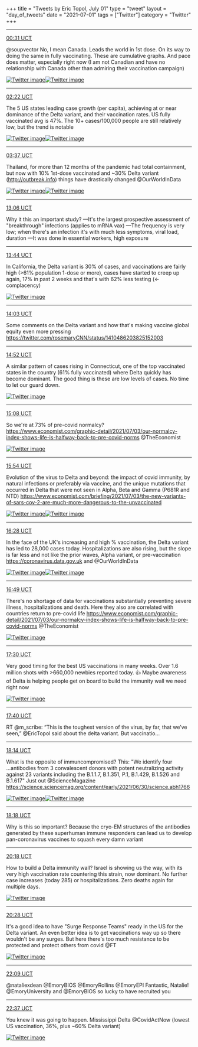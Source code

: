 +++
title = "Tweets by Eric Topol, July 01"
type = "tweet"
layout = "day_of_tweets"
date = "2021-07-01"
tags = ["Twitter"]
category = "Twitter"
+++


---

<a href="https://twitter.com/erictopol/status/1410395644187971584" target="_blank" rel="noreferer">00:31 UCT</a>

@soupvector No, I mean Canada. Leads the world in 1st dose.
On its way to doing the same in fully vaccinating.
These are cumulative graphs.
And pace does matter, especially right now
(I am not Canadian and have no relationship with Canada other than admiring their vaccination campaign) 

<a href="E5K68DOUYAAAhsM.jpg"  ><img src="E5K68DOUYAAAhsM.jpg" alt="Twitter image" ></img></a><a href="E5K69nHUUAgIFtz.jpg"  ><img src="E5K69nHUUAgIFtz.jpg" alt="Twitter image" ></img></a>

---

<a href="https://twitter.com/erictopol/status/1410423621558804482" target="_blank" rel="noreferer">02:22 UCT</a>

The 5 US states leading case growth (per capita), achieving at or near dominance of the Delta variant, and their vaccination rates. US fully vaccinated avg is 47%.
The 10+ cases/100,000 people are still relatively low, but the trend is notable 

<a href="E5LUfU-VUAUT2j0.png"  ><img src="E5LUfU-VUAUT2j0.png" alt="Twitter image" ></img></a><a href="E5LUVgeVoAEdekF.jpg"  ><img src="E5LUVgeVoAEdekF.jpg" alt="Twitter image" ></img></a>

---

<a href="https://twitter.com/erictopol/status/1410442448707284994" target="_blank" rel="noreferer">03:37 UCT</a>

Thailand, for more than 12 months of the pandemic had total containment, but now with 10% 1st-dose vaccinated and ~30% Delta variant (http://outbreak.info) things have drastically changed
@OurWorldInData 

<a href="E5Ll3AuVkAgrYXy.jpg"  ><img src="E5Ll3AuVkAgrYXy.jpg" alt="Twitter image" ></img></a><a href="E5Llj2OVcAMrcoL.jpg"  ><img src="E5Llj2OVcAMrcoL.jpg" alt="Twitter image" ></img></a>

---

<a href="https://twitter.com/erictopol/status/1410585514881667082" target="_blank" rel="noreferer">13:06 UCT</a>

Why it this an important study?
—It's the largest prospective assessment of "breakthrough" infections  (applies to mRNA vax)
—The frequency is very low; when there's an infection it's with much less symptoms, viral load, duration
—It was done in essential workers, high exposure



---

<a href="https://twitter.com/erictopol/status/1410595069778751498" target="_blank" rel="noreferer">13:44 UCT</a>

In California, the Delta variant is 30% of cases, and vaccinations are fairly high  (&gt;61% population 1-dose or more), cases have started to creep up again, 17% in past 2 weeks and that's with 62% less testing (&lt;-complacency) 

<a href="E5NvySNVUA8Ew3x.jpg"  ><img src="E5NvySNVUA8Ew3x.jpg" alt="Twitter image" ></img></a>

---

<a href="https://twitter.com/erictopol/status/1410599877713678350" target="_blank" rel="noreferer">14:03 UCT</a>

Some comments on the Delta variant and how that's making vaccine global equity even more pressing https://twitter.com/rosemaryCNN/status/1410486203825152003



---

<a href="https://twitter.com/erictopol/status/1410612209969889281" target="_blank" rel="noreferer">14:52 UCT</a>

A similar pattern of cases rising in Connecticut, one of the top vaccinated states in the country (61% fully vaccinated) where Delta quickly has become dominant.
The good thing is these are low levels of cases. 
No time to let our guard down. 

<a href="E5N_M4cVgAs61PQ.jpg"  ><img src="E5N_M4cVgAs61PQ.jpg" alt="Twitter image" ></img></a>

---

<a href="https://twitter.com/erictopol/status/1410616339161513989" target="_blank" rel="noreferer">15:08 UCT</a>

So we're at 73% of pre-covid normalcy?
https://www.economist.com/graphic-detail/2021/07/03/our-normalcy-index-shows-life-is-halfway-back-to-pre-covid-norms @TheEconomist 

<a href="E5OD6HrVoBEER6R.jpg"  ><img src="E5OD6HrVoBEER6R.jpg" alt="Twitter image" ></img></a>

---

<a href="https://twitter.com/erictopol/status/1410628006998024193" target="_blank" rel="noreferer">15:54 UCT</a>

Evolution of the virus to Delta and beyond: the impact of covid  immunity,  by natural infections or preferably via vaccine, and the unique mutations that occurred in Delta  that were not seen in Alpha, Beta and Gamma (P681R and NTD)
https://www.economist.com/briefing/2021/07/03/the-new-variants-of-sars-cov-2-are-much-more-dangerous-to-the-unvaccinated 

<a href="E5ONym4VUAM8nIy.png"  ><img src="E5ONym4VUAM8nIy.png" alt="Twitter image" ></img></a><a href="E5ON11fVoAEjp80.png"  ><img src="E5ON11fVoAEjp80.png" alt="Twitter image" ></img></a>

---

<a href="https://twitter.com/erictopol/status/1410636517983227909" target="_blank" rel="noreferer">16:28 UCT</a>

In the face of the UK's increasing and high % vaccination, the Delta variant has led to 28,000 cases today. Hospitalizations are also rising, but the slope is far less and not like the prior waves, Alpha variant, or pre-vaccination
https://coronavirus.data.gov.uk  and @OurWorldInData 

<a href="E5OVgXGVcAEuQK_.jpg"  ><img src="E5OVgXGVcAEuQK_.jpg" alt="Twitter image" ></img></a><a href="E5OViRjVcAAd8SY.jpg"  ><img src="E5OViRjVcAAd8SY.jpg" alt="Twitter image" ></img></a>

---

<a href="https://twitter.com/erictopol/status/1410641802281979906" target="_blank" rel="noreferer">16:49 UCT</a>

There's no shortage of data for vaccinations substantially preventing severe illness, hospitalizations and death.  Here they also are correlated with countries return to pre-covid life
https://www.economist.com/graphic-detail/2021/07/03/our-normalcy-index-shows-life-is-halfway-back-to-pre-covid-norms @TheEconomist 

<a href="E5ObNS6VEAU6RpJ.jpg"  ><img src="E5ObNS6VEAU6RpJ.jpg" alt="Twitter image" ></img></a>

---

<a href="https://twitter.com/erictopol/status/1410652030226485254" target="_blank" rel="noreferer">17:30 UCT</a>

Very good timing for the best US vaccinations in many weeks. Over 1.6 million shots with &gt;660,000 newbies reported today. 👍
Maybe awareness of Delta is helping people get on board to build the immunity wall we need right now 

<a href="E5OjocFUUAMTika.jpg"  ><img src="E5OjocFUUAMTika.jpg" alt="Twitter image" ></img></a>

---

<a href="https://twitter.com/erictopol/status/1410654635803566095" target="_blank" rel="noreferer">17:40 UCT</a>

RT @m_scribe: “This is the toughest version of the virus, by far, that we’ve seen,” @EricTopol said about the delta variant. But vaccinatio…



---

<a href="https://twitter.com/erictopol/status/1410663115872555013" target="_blank" rel="noreferer">18:14 UCT</a>

What is the opposite of immuncompromised?
This:
"We identify four ...antibodies from 3 convalescent donors with potent neutralizing activity against 23 variants including the B.1.1.7, B.1.351, P.1, B.1.429, B.1.526 and B.1.617"
Just out @ScienceMagazine 
https://science.sciencemag.org/content/early/2021/06/30/science.abh1766 

<a href="E5Oufm8VEAc6rgh.png"  ><img src="E5Oufm8VEAc6rgh.png" alt="Twitter image" ></img></a><a href="E5OuiqBVoAMw4EL.jpg"  ><img src="E5OuiqBVoAMw4EL.jpg" alt="Twitter image" ></img></a>

---

<a href="https://twitter.com/erictopol/status/1410664064318001152" target="_blank" rel="noreferer">18:18 UCT</a>

Why is this so important?
Because the cryo-EM structures of the antibodies generated by these superhuman immune responders can lead us to develop pan-coronavirus vaccines to squash every damn variant



---

<a href="https://twitter.com/erictopol/status/1410694245346734082" target="_blank" rel="noreferer">20:18 UCT</a>

How to build a Delta immunity wall?
Israel is showing us the way, with its very high vaccination rate countering this strain, now dominant. 
No further case increases (today 285) or hospitalizations. Zero deaths again for multiple days. 

<a href="E5PKXd9VcAASRdg.jpg"  ><img src="E5PKXd9VcAASRdg.jpg" alt="Twitter image" ></img></a>

---

<a href="https://twitter.com/erictopol/status/1410696960453996549" target="_blank" rel="noreferer">20:28 UCT</a>

It's a good idea to have "Surge Response Teams" ready in the US for the Delta variant. 
An even better idea is to get vaccinations way up so there wouldn't be any surges. But here there's too much resistance to be protected and protect others from covid
@FT 

<a href="E5PMqzPVcAITBKb.jpg"  ><img src="E5PMqzPVcAITBKb.jpg" alt="Twitter image" ></img></a>

---

<a href="https://twitter.com/erictopol/status/1410722314832924676" target="_blank" rel="noreferer">22:09 UCT</a>

@nataliexdean @EmoryBIOS @EmoryRollins @EmoryEPI Fantastic, Natalie! @EmoryUniversity and @EmoryBIOS so lucky to have recruited you



---

<a href="https://twitter.com/erictopol/status/1410729332494913541" target="_blank" rel="noreferer">22:37 UCT</a>

You knew it was going to happen.
Mississippi Delta
@CovidActNow 
(lowest US vaccination, 36%, plus ~60% Delta variant) 

<a href="E5Pp7bgVUAMirD7.jpg"  ><img src="E5Pp7bgVUAMirD7.jpg" alt="Twitter image" ></img></a>